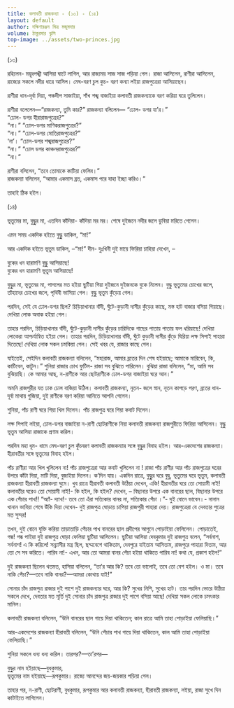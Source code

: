 ```yaml
---
title: কলাবতী রাজকন্যা - (১৩) - (১৪)
layout: default
author: দক্ষিণারঞ্জন মিত্র মজুমদার
volume: ঠাকুরমার ঝুলি 
top-image: ../assets/two-princes.jpg
---
```

(১৩)

রহিলেন- ময়ূরপঙ্খী আসিয়া ঘাটে লাগিল, আর রাজ্যময় সাজ সাজ পড়িয়া গেল। রাজা আসিলেন, রাণীরা আসিলেন, রাজ্যের সকলে নদীর ধারে আসিল। মেঘ-বরণ চুল কুচ- বরণ কন্যা লইয়া রাজপুত্রেরা আসিয়াছেন।

রাণীরা ধান-দূর্বা দিয়া, পঞ্চদীপ সাজাইয়া, শাঁখ শঙ্খ বাজাইয়া কলাবতী রাজকন্যাকে বরণ করিয়া ঘরে তুলিলেন।

রাণীরা বলেলেন—“রাজকন্যা, তুমি কার?” রাজকন্যা বলিলেন— “ঢােল- ডগর যা’র।”   
“ঢােল- ডগর হীরারাজপুত্রের?”   
“না।” “ঢােল-ডগর মাণিকরাজপুত্রের?”   
“না।” “ঢােল-ডগর মােতিরাজপুত্রের?”    
‘না’। “ঢােল-ডগর শঙ্খরাজপুত্রের?”  
“না।” “ঢােল ডগর কাঞ্চনরাজপুত্রের?”   
“না।”  

রাণীরা বলিলেন, “তবে তােমাকে কাটিয়া ফেলিব।”   
রাজকন্যা বলিলেন, “আমার একমাস ব্রত, একমাস পরে যাহা ইচ্ছা করিও।”

তাহাই ঠিক হইল।


(১৪)

ভূতুমের মা, বুদ্ধুুুর মা, এতদিন কাঁদিয়া- কাঁদিয়া মর মর। শেষে দুইজনে নদীর জলে ডুবিয়া মরিতে গেলেন।

এমন সময় একদিক হইতে বুদ্ধুুু ডাকিল, “মা!”

আর একদিক হইতে ভূতুম ডাকিল, –“মা!” দীন- দুঃখিনী দুই মায়ে ফিরিয়া চাহিয়া দেখেন, –

বুকের ধন হারামণি বুদ্ধুুু আসিয়াছে!   
বুকের ধন হারামণি ভূতুম আসিয়াছে!

বুদ্ধুুুর মা, ভূতুমের মা, পাগলের মত হইয়া ছুটিয়া গিয়া দুইজনে দুইজনকে বুকে নিলেন। বুদ্ধুু ভূতুমের চোখের জলে, তাঁহাদের চোখের জলে, পৃথিবী ভাসিয়া গেল। বুদ্ধুুু ভূতুম কুঁড়েয় গেল।

পরদিন, সেই যে ঢােল-ডগর ছিল? চিড়িয়াখানার বাঁদী, ঘুঁটে-কুড়ানী দাসীর কুঁড়ের কাছে, মস্ত হাট বাজার বসিয়া গিয়াছে। দেখিয়া লােক অবাক হইয়া গেল।

তাহার পরদিন, চিড়িয়াখানার বাঁদী, ঘুঁটে-কুড়ানী দাসীর কুঁড়ের চারিদিকে গাছের পাতায় পাতায় ফল ধরিয়াছে! দেখিয়া লােকেরা আশ্চর্যান্বিত হইয়া গেল। তাহার পরদিন, চিড়িয়াখানার বাঁদী, ঘুঁটে কুড়ানী দাসীর কুঁড়ে ঘিরিয়া লক্ষ সিপাই পাহারা দিতেছে! দেখিয়া লােক সকল চমকিয়া গেল।
সেই খবর যে, রাজার কাছে গেল।

যাইতেই, সেইদিন কলাবতী রাজকন্যা বলিলেন, “মহারাজ, আমার ব্রতের দিন শেষ হইয়াছে; আমাকে মারিবেন, কি, কাটিবেন, কাটুন।” শুনিয়া রাজার চোখ ফুটিল- রাজা সব বুঝিতে পারিলেন। বুঝিয়া রাজা বলিলেন, “মা, আমি সব বুঝিয়াছি। কে আমার আছ, ন-রাণীকে আর ছােটরাণীকে ঢােল-ডগর বাজাইয়া ঘরে আন।”

অমনি রাজপুরীর যত ঢাক ঢােল বাজিয়া উঠিল। কলাবতী রাজকন্যা, নূতন- জলে স্নান, নূতন কাপড়ে পরণ, ব্রতের ধান-দূর্বা মাথায় গুজিয়া, দুই রাণীকে বরণ করিয়া আনিতে আপনি গেলেন।

শুনিয়া, পাঁচ রাণী ঘরে গিয়া খিল দিলেন। পাঁচ রাজপুত্র ঘরে গিয়া কবাট দিলেন।

লক্ষ সিপাই লইয়া, ঢােল-ডগর বাজাইয়া ন-রাণী ছােটরাণীকে নিয়া কলাবতী রাজকন্যা রাজপুরীতে ফিরিয়া আসিলেন। বুদ্ধুু ভূতুম আসিয়া রাজাকে প্রণাম করিল।

পরদিন মহা ধূম- ধামে মেঘ-বরণ চুল কুঁচবরণ কলাবতী রাজকন্যার সঙ্গে বুদ্ধুুুর বিবাহ হইল। আর-একদেশের রাজকন্যা। হীরাবতীর সঙ্গে ভূতুমের বিবাহ হইল।

পাঁচ রাণীরা আর খিল খুলিলেন না! পাঁচ রাজপুত্রেরা আর কবাট খুলিলেন না ! রাজা পাঁচ রাণীর আর পাঁচ রাজপুত্রের ঘরের উপরে কাঁটা দিয়া, মাটি দিয়া, বুজাইয়া দিলেন।
ক’দিন যায়। একদিন রাত্রে, বুদ্ধুুুর ঘরে বুদ্বু, ভূতুমের ঘরে ভূতুম, কলাবতী রাজকন্যা হীরাবতী রাজকন্যা ঘুমে। খুব রাত্রে হীরাবতী কলাবতী উঠিয়া দেখেন, একি! হীরাবতীর ঘরে তাে সােয়ামী নাই! কলাবতীর ঘরেও তাে সােয়ামী নাই!- কি হইল, কি হইল? দেখেন, – বিছানার উপরে এক বানরের ছাল, বিছানার উপরে এক পেঁচার পাখ!!
“অ্যাঁ- দ্যাখ!- তবে তাে এঁরা সত্যিকার বানর না, সত্যিকার পেঁচা ।”- দুই বােনে ভাবেন।- নানান খানান ভাবিয়া শেষে উঁকি দিয়া দেখেন- দুই রাজপুত্র ঘােড়ায় চাপিয়া রাজপুরী পাহারা দেয়। রাজপুত্রেরা যে দেবতার পুত্রের মত সুন্দর!

তখন, দুই বােনে যুক্তি করিয়া তাড়াতাড়ি পেঁচার পাখ বানরের ছাল প্রদীপের আগুনে পােড়াইয়া ফেলিলেন। পােড়াতেই, গন্ধ! গন্ধ পাইয়া দুই রাজপুত্র ঘােড়া ফেলিয়া ছুটিয়া আসিলেন। ছুটিয়া আসিয়া দেবকুমার দুই রাজপুত্র বলেন, “সর্বনাশ, সর্বনাশ! এ কি করিলে! সন্ন্যাসীর মন্ত্র ছিল, ছদ্মবেশে থাকিতাম, দেবপুরে যাইতাম আসিতাম, রাজপুরে পাহারা দিতাম, আর তাে সে সব করিতে। পারিব না!- এখন, আর তাে আমরা বানর পেঁচা হইয়া থাকিতে পারিব না! কথা যে, প্রকাশ হইল!”

দুই রাজকন্যা ছিলেন থতমত, হাসিয়া বলিলেন, “তা’র আর কি? তবে তাে ভালােই, তবে তাে বেশ হইল। ও মা। তবে নাকি পেঁচা?—তবে নাকি বানর?—আমরা কোথায় যাই!”

সােনার চাঁদ রাজপুত্র রাজার দুই পাশে দুই রাজকন্যার ঘরে, আর কি? সুখের নিশি, সুখের হাট। তার পরদিন ভােরে উঠিয়া সকলে দেখে, দেবতার মত মূর্তি দুই সােনার চাঁদ রাজপুত্র রাজার দুই পাশে বসিয়া আছে! দেখিয়া সকল লােকে চমৎকার মানিল।

কলাবতী রাজকন্যা বলিলেন, “উনি বানরের ছাল গায়ে দিয়া থাকিতেন; কাল রাত্রে আমি তাহা পােড়াইয়া ফেলিয়াছি।”

আর-একদেশের রাজকন্যা হীরাবতী বলিলেন, “উনি পেঁচার পাখ গায়ে দিয়া থাকিতেন, কাল আমি তাহা পােড়াইয়া ফেলিয়াছি।”

শুনিয়া সকলে ধন্য ধন্য করিল। তারপর?—তা’রপর—

বুদ্ধুুুর নাম হইয়াছে—বুধকুমার,   
 ভূতুমের নাম হইয়াছে—রূপকুমার।
রাজ্যে আনন্দের জয়-জয়কার পড়িয়া গেল।   

তাহার পর, ন-রাণী, ছােটরাণী, বুধকুমার, রূপকুমার আর কলাবতী রাজকন্যা, হীরাবতী রাজকন্যা, লইয়া, রাজা সুখে দিন কাটাইতে লাগিলেন।
